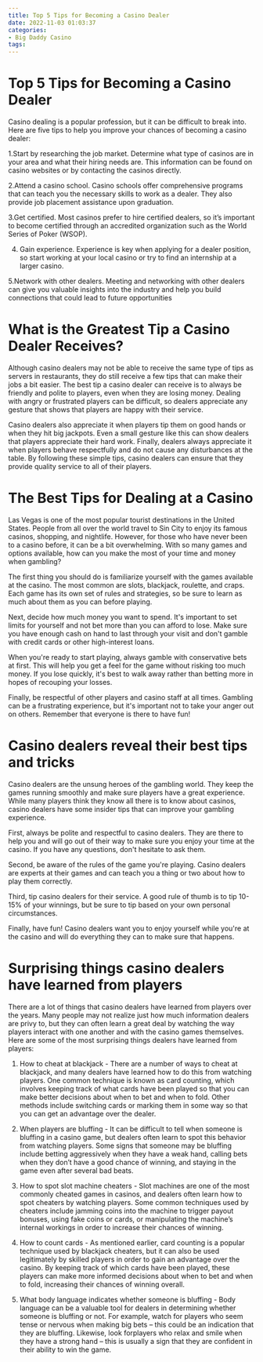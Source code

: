 ```yaml
---
title: Top 5 Tips for Becoming a Casino Dealer 
date: 2022-11-03 01:03:37
categories:
- Big Daddy Casino
tags:
---
```



#  Top 5 Tips for Becoming a Casino Dealer 

Casino dealing is a popular profession, but it can be difficult to break into. Here are five tips to help you improve your chances of becoming a casino dealer:

1.Start by researching the job market. Determine what type of casinos are in your area and what their hiring needs are. This information can be found on casino websites or by contacting the casinos directly.

2.Attend a casino school. Casino schools offer comprehensive programs that can teach you the necessary skills to work as a dealer. They also provide job placement assistance upon graduation.

3.Get certified. Most casinos prefer to hire certified dealers, so it’s important to become certified through an accredited organization such as the World Series of Poker (WSOP).

4. Gain experience. Experience is key when applying for a dealer position, so start working at your local casino or try to find an internship at a larger casino.

5.Network with other dealers. Meeting and networking with other dealers can give you valuable insights into the industry and help you build connections that could lead to future opportunities

#  What is the Greatest Tip a Casino Dealer Receives? 

Although casino dealers may not be able to receive the same type of tips as servers in restaurants, they do still receive a few tips that can make their jobs a bit easier. The best tip a casino dealer can receive is to always be friendly and polite to players, even when they are losing money. Dealing with angry or frustrated players can be difficult, so dealers appreciate any gesture that shows that players are happy with their service.

Casino dealers also appreciate it when players tip them on good hands or when they hit big jackpots. Even a small gesture like this can show dealers that players appreciate their hard work. Finally, dealers always appreciate it when players behave respectfully and do not cause any disturbances at the table. By following these simple tips, casino dealers can ensure that they provide quality service to all of their players.

#  The Best Tips for Dealing at a Casino 
Las Vegas is one of the most popular tourist destinations in the United States. People from all over the world travel to Sin City to enjoy its famous casinos, shopping, and nightlife. However, for those who have never been to a casino before, it can be a bit overwhelming. With so many games and options available, how can you make the most of your time and money when gambling?

The first thing you should do is familiarize yourself with the games available at the casino. The most common are slots, blackjack, roulette, and craps. Each game has its own set of rules and strategies, so be sure to learn as much about them as you can before playing.

Next, decide how much money you want to spend. It's important to set limits for yourself and not bet more than you can afford to lose. Make sure you have enough cash on hand to last through your visit and don't gamble with credit cards or other high-interest loans.

When you're ready to start playing, always gamble with conservative bets at first. This will help you get a feel for the game without risking too much money. If you lose quickly, it's best to walk away rather than betting more in hopes of recouping your losses.

Finally, be respectful of other players and casino staff at all times. Gambling can be a frustrating experience, but it's important not to take your anger out on others. Remember that everyone is there to have fun!

#  Casino dealers reveal their best tips and tricks 

Casino dealers are the unsung heroes of the gambling world. They keep the games running smoothly and make sure players have a great experience. While many players think they know all there is to know about casinos, casino dealers have some insider tips that can improve your gambling experience.

First, always be polite and respectful to casino dealers. They are there to help you and will go out of their way to make sure you enjoy your time at the casino. If you have any questions, don't hesitate to ask them.

Second, be aware of the rules of the game you're playing. Casino dealers are experts at their games and can teach you a thing or two about how to play them correctly.

Third, tip casino dealers for their service. A good rule of thumb is to tip 10-15% of your winnings, but be sure to tip based on your own personal circumstances.

Finally, have fun! Casino dealers want you to enjoy yourself while you're at the casino and will do everything they can to make sure that happens.

#  Surprising things casino dealers have learned from players

There are a lot of things that casino dealers have learned from players over the years. Many people may not realize just how much information dealers are privy to, but they can often learn a great deal by watching the way players interact with one another and with the casino games themselves. Here are some of the most surprising things dealers have learned from players:

1. How to cheat at blackjack - There are a number of ways to cheat at blackjack, and many dealers have learned how to do this from watching players. One common technique is known as card counting, which involves keeping track of what cards have been played so that you can make better decisions about when to bet and when to fold. Other methods include switching cards or marking them in some way so that you can get an advantage over the dealer.

2. When players are bluffing - It can be difficult to tell when someone is bluffing in a casino game, but dealers often learn to spot this behavior from watching players. Some signs that someone may be bluffing include betting aggressively when they have a weak hand, calling bets when they don’t have a good chance of winning, and staying in the game even after several bad beats.

3. How to spot slot machine cheaters - Slot machines are one of the most commonly cheated games in casinos, and dealers often learn how to spot cheaters by watching players. Some common techniques used by cheaters include jamming coins into the machine to trigger payout bonuses, using fake coins or cards, or manipulating the machine’s internal workings in order to increase their chances of winning.

4. How to count cards - As mentioned earlier, card counting is a popular technique used by blackjack cheaters, but it can also be used legitimately by skilled players in order to gain an advantage over the casino. By keeping track of which cards have been played, these players can make more informed decisions about when to bet and when to fold, increasing their chances of winning overall.

5. What body language indicates whether someone is bluffing - Body language can be a valuable tool for dealers in determining whether someone is bluffing or not. For example, watch for players who seem tense or nervous when making big bets – this could be an indication that they are bluffing. Likewise, look forplayers who relax and smile when they have a strong hand – this is usually a sign that they are confident in their ability to win the game.